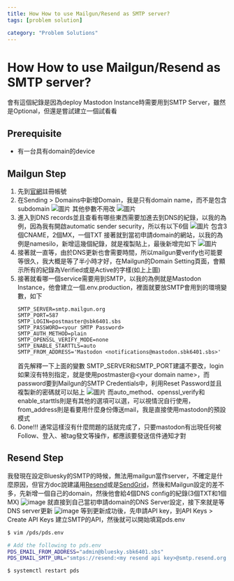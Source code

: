 ```yaml
---
title: How How to use Mailgun/Resend as SMTP server?
tags: [problem solution]

category: "Problem Solutions"
---
```


# How How to use Mailgun/Resend as SMTP server?
會有這個紀錄是因為deploy Mastodon Instance時需要用到SMTP Server，雖然是Optional，但還是嘗試建立一個試看看
## Prerequisite
* 有一台具有domain的device
## Mailgun Step 
1. 先到[官網](https://app.mailgun.com)註冊帳號
2. 在Sending > Domains中新增Domain，我是只有domain name，而不是包含subdomain
    ![圖片](https://hackmd.io/_uploads/HygMAixKM1g.png)
    其他參數不用改
    ![圖片](https://hackmd.io/_uploads/SyrSnlKG1l.png)
3. 進入到DNS records並且查看有哪些東西需要加進去到DNS的紀錄，以我的為例，因為我有開啟automatic sender security，所以有以下6個
    ![圖片](https://hackmd.io/_uploads/HkHA2gKM1x.png)
    包含3個CNAME，2個MX，一個TXT
    接著就到當初申請domain的網站，以我的為例是namesilo，新增這幾個紀錄，就是複製貼上，最後新增完如下
    ![圖片](https://hackmd.io/_uploads/r1CLpgYGkg.png)
4. 接著就一直等，由於DNS更新也會需要時間，所以mailgun要verify也可能要等很久，我大概是等了半小時才好，在Mailgun的Domain Setting頁面，會顯示所有的紀錄為Verified或是Active的字樣(如上上圖)
5. 接著就看哪一個service需要用到SMTP，以我的為例就是Mastodon Instance，他會建立一個.env.production，裡面就要放SMTP會用到的環境變數，如下
    ```
    SMTP_SERVER=smtp.mailgun.org
    SMTP_PORT=587
    SMTP_LOGIN=postmaster@sbk6401.sbs
    SMTP_PASSWORD=<your SMTP Password>
    SMTP_AUTH_METHOD=plain
    SMTP_OPENSSL_VERIFY_MODE=none
    SMTP_ENABLE_STARTTLS=auto
    SMTP_FROM_ADDRESS='Mastodon <notifications@mastodon.sbk6401.sbs>'
    ```
    首先解釋一下上面的變數
    SMTP_SERVER和SMTP_PORT建議不要改，login如果沒有特別指定，就是使用postmaster@\<your domain name\>，而password要到Mailgun的SMTP Credentials中，利用Reset Password並且複製新的密碼就可以貼上
    ![圖片](https://hackmd.io/_uploads/HyWxlWKfJx.png)
    而auto_method、openssl_verify和enable_starttls則是有其他的選項可以選，可以視情況自行使用，from_address則是看要用什麼身份傳送mail，我是直接使用mastodon的預設模式
6. Done!!!
    通常這樣沒有什麼問題的話就完成了，只要mastodon有出現任何被Follow、登入、被tag發文等操作，都應該要發送信件通知才對
## Resend Step
我發現在設定Bluesky的SMTP的時候，無法用mailgun當作server，不確定是什麼原因，但官方doc說建議用[Resend](https://resend.com)或是[SendGrid](https://sendgrid.com/)，然後和Mailgun設定的差不多，先新增一個自己的domain，然後他會給4個DNS config的紀錄(3個TXT和1個MX)
![image](https://hackmd.io/_uploads/ryI8KTzX1g.png)
就直接到自己當初申請domain的DNS Server設定，接下來就是等DNS server更新
![image](https://hackmd.io/_uploads/ByPKYaf7yx.png)
等到更新成功後，先申請API key，到API Keys > Create API Keys 建立SMTP的API，然後就可以開始填寫pds.env
```bash
$ vim /pds/pds.env

# Add the following to pds.env
PDS_EMAIL_FROM_ADDRESS="admin@bluesky.sbk6401.sbs"
PDS_EMAIL_SMTP_URL="smtps://resend:<my resend api key>@smtp.resend.org:465/"

$ systemctl restart pds
```